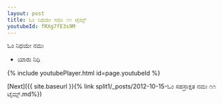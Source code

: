 ```yaml
---
layout: post
title: ಓಂ ನಿಧಯೇ ನಮಃ ೧೧ ಟೈಮ್ಸ್
youtubeId: fRXg7fE3s9M
---
```

 
 
 ಓಂ ನಿಧಯೇ ನಮಃ  
 
 -  ಯಾರು ನಿಧಿ 
 
  
 
  
 
 
 
 
 
 


{% include youtubePlayer.html id=page.youtubeId %}
 
[Next]({{ site.baseurl }}{% link  split1/_posts/2012-10-15-ಓಂ ಸಹಸ್ರಾಕ್ಷತ ನಮಃ ೧೧ ಟೈಮ್ಸ್.md%})
 
